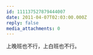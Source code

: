 ```yaml
---
id: 111137527879444007
date: 2011-04-07T02:03:00.000Z
reply: false
media_attachments: 0
---
```


上晚班也不行，上白班也不行。 ​​​​

